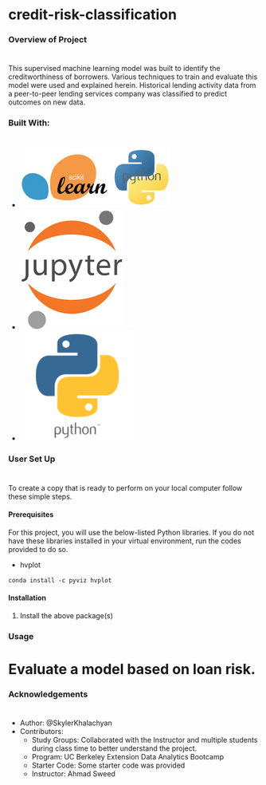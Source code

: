 # credit-risk-classification
### Overview of Project
#
This supervised machine learning model was built to identify the creditworthiness of borrowers. Various techniques to train and evaluate this model were used and explained herein. Historical lending activity data from a peer-to-peer lending services company was classified to predict outcomes on new data.  

### Built With:
#
* [![Scikit Logo](Credit_Risk/Resources/Images/Scikit_Learn_Logo.jpg? "Scikit logo")](https://scikit-learn.org/stable/)
* [![Jupyter Logo](Credit_Risk/Resources/Images/Jupyter_logo.png "Jupyter logo")](https://jupyter.org/)
* [![Python Logo](Credit_Risk/Resources/Images/python_logo.png "python logo")](https://www.python.org/)

  
### User Set Up
#
To create a copy that is ready to perform on your local computer follow these simple steps.

#### Prerequisites
For this project, you will use the below-listed Python libraries. If you do not have these libraries installed in your virtual environment, run the codes provided to do so. 
* hvplot
```
conda install -c pyviz hvplot
```

#### Installation
1. Install the above package(s)


### Usage
# Evaluate a model based on loan risk.
### Acknowledgements
#
* Author: @SkylerKhalachyan
* Contributors:
     - Study Groups: Collaborated with the Instructor and multiple students during class time to better understand the project.
     - Program: UC Berkeley Extension Data Analytics Bootcamp 
     - Starter Code:  Some starter code was provided
     - Instructor: Ahmad Sweed 

